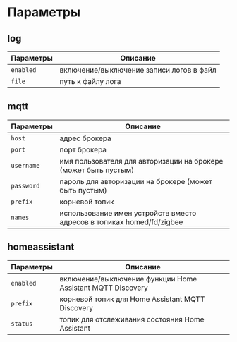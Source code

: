# Параметры
 
## log
| Параметры             | Описание                                  |
| --------------------- | ------------------------------------------|
| `enabled`             | включение/выключение записи логов в файл  |
| `file`                | путь к файлу лога                         |


## mqtt
| Параметры             | Описание                                  |
| --------------------- | ------------------------------------------|
| `host` | адрес брокера |
| `port` | порт брокера  |
| `username` | имя пользователя для авторизации на брокере (может быть пустым) |
| `password` |	пароль для авторизации на брокере (может быть пустым) |
| `prefix` |	корневой топик |
| `names` |	использование имен устройств вместо адресов в топиках homed/fd/zigbee |

## homeassistant
| Параметры             | Описание                                  |
| --------------------- | ------------------------------------------|
| `enabled` |	включение/выключение функции Home Assistant MQTT Discovery |
| `prefix` |	корневой топик для Home Assistant MQTT Discovery |
| `status` |	топик для отслеживания состояния Home Assistant |

